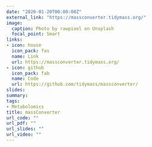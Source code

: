 ```yaml
---
date: "2020-01-20T00:00:00Z"
external_link: "https://massconverter.tidymass.org/"
image:
  caption: Photo by rawpixel on Unsplash
  focal_point: Smart
links:
- icon: house
  icon_pack: fas
  name: Link
  url: https://massconverter.tidymass.org/
- icon: github
  icon_pack: fab
  name: Code
  url: https://github.com/tidymass/massconverter/
slides: 
summary:
tags:
- Metabolomics
title: massConverter
url_code: ""
url_pdf: ""
url_slides: ""
url_video: ""
---
```

